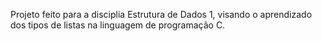 Projeto feito para a disciplia Estrutura de Dados 1, visando o aprendizado dos tipos de listas na linguagem de programação C.
